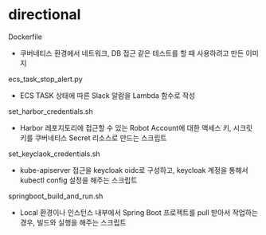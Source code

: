 # directional

Dockerfile
- 쿠버네티스 환경에서 네트워크, DB 접근 같은 테스트를 할 때 사용하려고 만든 이미지

ecs_task_stop_alert.py
- ECS TASK 상태에 따른 Slack 알람을 Lambda 함수로 작성

set_harbor_credentials.sh
- Harbor 레포지토리에 접근할 수 있는 Robot Account에 대한 액세스 키, 시크릿 키를 쿠버네티스 Secret 리소스로 만드는 스크립트 

set_keyclaok_credentials.sh
- kube-apiserver 접근을 keycloak oidc로 구성하고, keycloak 계정을 통해서 kubectl config 설정을 해주는 스크립트

springboot_build_and_run.sh
- Local 환경이나 인스턴스 내부에서 Spring Boot 프로젝트를 pull 받아서 작업하는 경우, 빌드와 실행을 해주는 스크립트